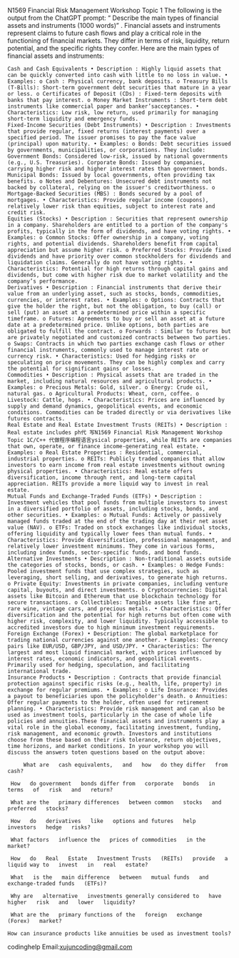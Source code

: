 N1569 Financial Risk Management Workshop Topic 1 The following is the output from the ChatGPT prompt: “ Describe the main types of financial assets and instruments (1000 words)” . Financial assets and instruments represent claims to future cash flows and play a critical role in the functioning of financial markets. They differ in terms of risk, liquidity, return potential, and the specific rights they confer. Here are the main types of financial assets and instruments:

    Cash and Cash Equivalents • Description : Highly liquid assets that can be quickly converted into cash with little to no loss in value. • Examples: o Cash : Physical currency, bank deposits. o Treasury Bills (T-Bills): Short-term government debt securities that mature in a year or less. o Certificates of Deposit (CDs) : Fixed-term deposits with banks that pay interest. o Money Market Instruments : Short-term debt instruments like commercial paper and banker’sacceptances. • Characteristics: Low risk, low return, used primarily for managing short-term liquidity and emergency funds.
    Fixed-Income Securities (Debt Instruments) • Description : Investments that provide regular, fixed returns (interest payments) over a specified period. The issuer promises to pay the face value (principal) upon maturity. • Examples: o Bonds: Debt securities issued by governments, municipalities, or corporations. They include: Government Bonds: Considered low-risk, issued by national governments (e.g., U.S. Treasuries). Corporate Bonds: Issued by companies, carrying higher risk and higher interest rates than government bonds. Municipal Bonds: Issued by local governments, often providing tax benefits. o Notes and Debentures: Unsecured debt instruments not backed by collateral, relying on the issuer's creditworthiness. o Mortgage-Backed Securities (MBS) : Bonds secured by a pool of mortgages. • Characteristics: Provide regular income (coupons), relatively lower risk than equities, subject to interest rate and credit risk.
    Equities (Stocks) • Description : Securities that represent ownership in a company. Shareholders are entitled to a portion of the company's profits, typically in the form of dividends, and have voting rights. • Examples: o Common Stocks: Offer ownership in a company, voting rights, and potential dividends. Shareholders benefit from capital appreciation but assume higher risk. o Preferred Stocks: Provide fixed dividends and have priority over common stockholders for dividends and liquidation claims. Generally do not have voting rights. • Characteristics: Potential for high returns through capital gains and dividends, but come with higher risk due to market volatility and the company’s performance.
    Derivatives • Description : Financial instruments that derive their value from an underlying asset, such as stocks, bonds, commodities, currencies, or interest rates. • Examples: o Options: Contracts that give the holder the right, but not the obligation, to buy (call) or sell (put) an asset at a predetermined price within a specific timeframe. o Futures: Agreements to buy or sell an asset at a future date at a predetermined price. Unlike options, both parties are obligated to fulfill the contract. o Forwards : Similar to futures but are privately negotiated and customized contracts between two parties. o Swaps: Contracts in which two parties exchange cash flows or other financial instruments, commonly used to manage interest rate or currency risk. • Characteristics: Used for hedging risks or speculating on price movements. They can be highly complex and carry the potential for significant gains or losses.
    Commodities • Description : Physical assets that are traded in the market, including natural resources and agricultural products. • Examples: o Precious Metals: Gold, silver. o Energy: Crude oil, natural gas. o Agricultural Products: Wheat, corn, coffee. o Livestock: Cattle, hogs. • Characteristics: Prices are influenced by supply and demand dynamics, geopolitical events, and economic conditions. Commodities can be traded directly or via derivatives like futures contracts.
    Real Estate and Real Estate Investment Trusts (REITs) • Description : Real estate includes ph代 写N1569 Financial Risk Management Workshop Topic 1C/C++ 代做程序编程语言ysical properties, while REITs are companies that own, operate, or finance income-generating real estate. • Examples: o Real Estate Properties : Residential, commercial, industrial properties. o REITs: Publicly traded companies that allow investors to earn income from real estate investments without owning physical properties. • Characteristics: Real estate offers diversification, income through rent, and long-term capital appreciation. REITs provide a more liquid way to invest in real estate.
    Mutual Funds and Exchange-Traded Funds (ETFs) • Description : Investment vehicles that pool funds from multiple investors to invest in a diversified portfolio of assets, including stocks, bonds, and other securities. • Examples: o Mutual Funds: Actively or passively managed funds traded at the end of the trading day at their net asset value (NAV). o ETFs: Traded on stock exchanges like individual stocks, offering liquidity and typically lower fees than mutual funds. • Characteristics: Provide diversification, professional management, and relatively lower investment minimums. They come in various forms, including index funds, sector-specific funds, and bond funds.
    Alternative Investments • Description : Non-traditional assets outside the categories of stocks, bonds, or cash. • Examples: o Hedge Funds: Pooled investment funds that use complex strategies, such as leveraging, short selling, and derivatives, to generate high returns. o Private Equity: Investments in private companies, including venture capital, buyouts, and direct investments. o Cryptocurrencies: Digital assets like Bitcoin and Ethereum that use blockchain technology for secure transactions. o Collectibles: Tangible assets like fine art, rare wine, vintage cars, and precious metals. • Characteristics: Offer diversification and the potential for high returns but often come with higher risk, complexity, and lower liquidity. Typically accessible to accredited investors due to high minimum investment requirements.
    Foreign Exchange (Forex) • Description: The global marketplace for trading national currencies against one another. • Examples: Currency pairs like EUR/USD, GBP/JPY, and USD/JPY. • Characteristics: The largest and most liquid financial market, with prices influenced by interest rates, economic indicators, and geopolitical events. Primarily used for hedging, speculation, and facilitating international trade.
    Insurance Products • Description : Contracts that provide financial protection against specific risks (e.g., health, life, property) in exchange for regular premiums. • Examples: o Life Insurance: Provides a payout to beneficiaries upon the policyholder's death. o Annuities: Offer regular payments to the holder, often used for retirement planning. • Characteristics: Provide risk management and can also be used as investment tools, particularly in the case of whole life policies and annuities.These financial assets and instruments play a vital role in the global economy, facilitating investment, funding, risk management, and economic growth. Investors and institutions choose from these based on their risk tolerance, return objectives, time horizons, and market conditions. In your workshop you will discuss the answers toten questions based on the output above:

         What are   cash equivalents,   and   how   do they differ   from   cash?

     How   do government   bonds differ from   corporate   bonds   in   terms   of   risk   and   return?

     What are the   primary differences   between common   stocks   and   preferred   stocks?

     How   do   derivatives   like   options and futures   help   investors   hedge   risks?

     What factors   influence the   prices of commodities   in the   market?

     How   do   Real   Estate   Investment Trusts   (REITs)   provide   a   liquid way to   invest   in   real   estate?

     What   is the   main difference   between   mutual funds   and exchange-traded funds   (ETFs)?

     Why are   alternative   investments generally considered to   have   higher   risk   and   lower   liquidity?

     What are the   primary functions of the   foreign   exchange   (Forex)   market?

    How can insurance products like annuities be used as investment tools?


 codinghelp Email:xujuncoding@gmail.com

